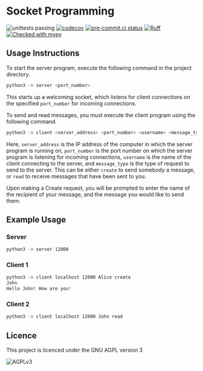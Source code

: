 # Socket Programming

![unittests passing](https://github.com/hazzery/socket-programming/actions/workflows/unittests.yml/badge.svg)
[![codecov](https://codecov.io/gh/hazzery/socket-programming/graph/badge.svg?token=6GQA3I43XT)](https://codecov.io/gh/hazzery/socket-programming)
[![pre-commit.ci status](https://results.pre-commit.ci/badge/github/hazzery/socket-programming/master.svg)](https://results.pre-commit.ci/latest/github/hazzery/socket-programming/master)
[![Ruff](https://img.shields.io/endpoint?url=https://raw.githubusercontent.com/astral-sh/ruff/main/assets/badge/v2.json)](https://github.com/astral-sh/ruff)
[![Checked with mypy](https://www.mypy-lang.org/static/mypy_badge.svg)](https://mypy-lang.org/)

## Usage Instructions

To start the server program, execute the following command in the project directory.

```bash
python3 -m server <port_number>
```

This starts up a welcoming socket, which listens for client connections
on the specified `port_number` for incoming connections.

To send and read messages, you must execute the client program using the
following command.

```bash
python3 -m client <server_address> <port_number> <username> <message_type>
```

Here, `server_address` is the IP address of the computer in which the server
program is running on, `port_number` is the port number on which the server
program is listening for incoming connections, `username` is the name of the
client connecting to the server, and `message_type` is the type of request to
send to the server. This can be either `create` to send somebody a message,
or `read` to receive messages that have been sent to you.

Upon making a Create request, you will be prompted to enter the name of the
recipient of your message, and the message you would like to send them.

## Example Usage

### Server

```bash
python3 -m server 12000
```

### Client 1

```bash
python3 -m client localhost 12000 Alice create
John
Hello John! How are you?
```

### Client 2

```bash
python3 -m client localhost 12000 John read
```

## Licence

This project is licenced under the GNU AGPL version 3

![AGPLv3](https://www.gnu.org/graphics/agplv3-with-text-162x68.png)
